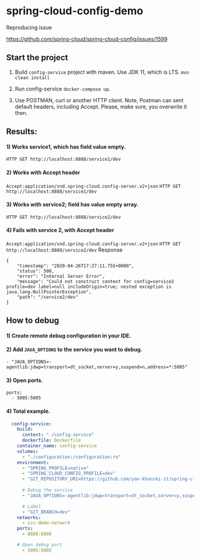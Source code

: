 # spring-cloud-config-demo
Reproducing issue

https://github.com/spring-cloud/spring-cloud-config/issues/1599


## Start the project
1) Build `config-service` project with maven. Use JDK 11, which is LTS.
`mvn clean install`

2) Run config-service `docker-compose up`.

3) Use POSTMAN, curl or another HTTP client. Note, Postman can sent default headers, including Accept.
Please, make sure, you overwrite it then.

## Results:

#### 1) Works service1, which has field value empty.

`HTTP GET http://localhost:8888/service1/dev`

#### 2) Works with Accept header

`Accept:application/vnd.spring-cloud.config-server.v2+json`
`HTTP GET http://localhost:8888/service1/dev`

#### 3) Works with service2; field has value empty array.

`HTTP GET http://localhost:8888/service2/dev`

#### 4) Fails with service 2, with Accept header

`Accept:application/vnd.spring-cloud.config-server.v2+json`
`HTTP GET http://localhost:8888/service2/dev`
Response
```
{
    "timestamp": "2020-04-26T17:27:11.755+0000",
    "status": 500,
    "error": "Internal Server Error",
    "message": "Could not construct context for config=service2 profile=dev label=null includeOrigin=true; nested exception is java.lang.NullPointerException",
    "path": "/service2/dev"
}
```

## How to debug

#### 1) Create remote debug configuration in your IDE.

#### 2) Add `JAVA_OPTIONS` to the service you want to debug.
```
- "JAVA_OPTIONS=-agentlib:jdwp=transport=dt_socket,server=y,suspend=n,address=*:5005"
```

#### 3) Open ports.
```.env
ports:
  - 5005:5005
```

#### 4) Total example.
```.yaml
  config-service:
    build:
      context: "./config-service"
      dockerfile: Dockerfile
    container_name: config-service
    volumes:
      - "./configuration:/configuration:ro"
    environment:
      - "SPRING_PROFILE=native"
      - "SPRING_CLOUD_CONFIG_PROFILE=dev"
      - "GIT_REPOSITORY_URI=https://github.com/yan-khonski-it/spring-cloud-config-demo"
      
      # Debug the service
      - "JAVA_OPTIONS=-agentlib:jdwp=transport=dt_socket,server=y,suspend=n,address=*:5005"

      # Label
      - "GIT_BRANCH=dev"
    networks:
      - scc-demo-network
    ports:
      - 8888:8888

    # Open debug port
      - 5005:5005
```